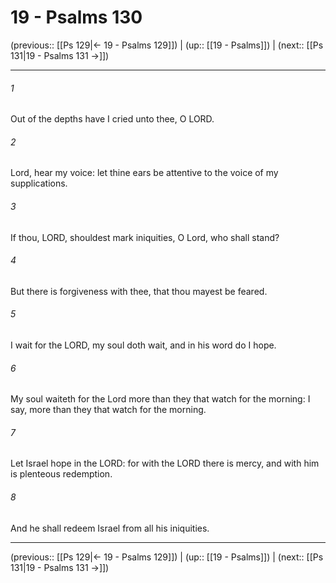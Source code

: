 # 19 - Psalms 130

(previous:: [[Ps 129|← 19 - Psalms 129]]) | (up:: [[19 - Psalms]]) | (next:: [[Ps 131|19 - Psalms 131 →]])

***


###### 1 
Out of the depths have I cried unto thee, O LORD. 

###### 2 
Lord, hear my voice: let thine ears be attentive to the voice of my supplications. 

###### 3 
If thou, LORD, shouldest mark iniquities, O Lord, who shall stand? 

###### 4 
But there is forgiveness with thee, that thou mayest be feared. 

###### 5 
I wait for the LORD, my soul doth wait, and in his word do I hope. 

###### 6 
My soul waiteth for the Lord more than they that watch for the morning: I say, more than they that watch for the morning. 

###### 7 
Let Israel hope in the LORD: for with the LORD there is mercy, and with him is plenteous redemption. 

###### 8 
And he shall redeem Israel from all his iniquities.

***

(previous:: [[Ps 129|← 19 - Psalms 129]]) | (up:: [[19 - Psalms]]) | (next:: [[Ps 131|19 - Psalms 131 →]])
